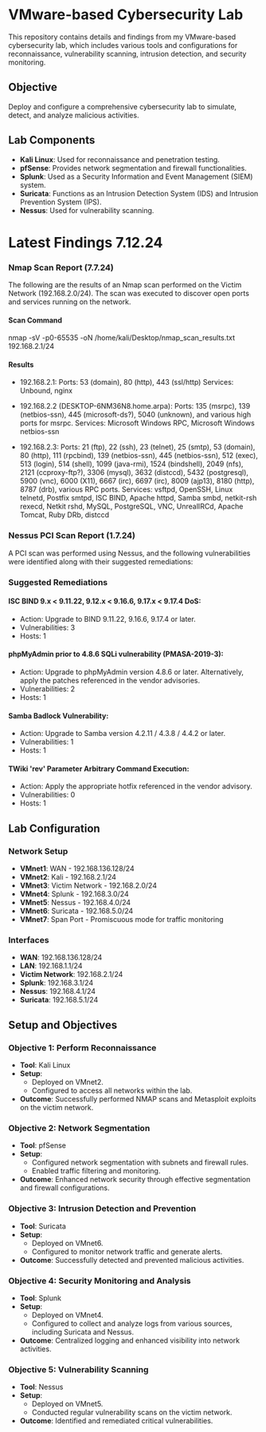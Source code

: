 # VMware-based Cybersecurity Lab

This repository contains details and findings from my VMware-based cybersecurity lab, which includes various tools and configurations for reconnaissance, vulnerability scanning, intrusion detection, and security monitoring.

## Objective

Deploy and configure a comprehensive cybersecurity lab to simulate, detect, and analyze malicious activities.

## Lab Components

- **Kali Linux**: Used for reconnaissance and penetration testing.
- **pfSense**: Provides network segmentation and firewall functionalities.
- **Splunk**: Used as a Security Information and Event Management (SIEM) system.
- **Suricata**: Functions as an Intrusion Detection System (IDS) and Intrusion Prevention System (IPS).
- **Nessus**: Used for vulnerability scanning.


# Latest Findings 7.12.24

### Nmap Scan Report (7.7.24)

The following are the results of an Nmap scan performed on the Victim Network (192.168.2.0/24). The scan was executed to discover open ports and services running on the network.

#### Scan Command
nmap -sV -p0-65535 -oN /home/kali/Desktop/nmap_scan_results.txt 192.168.2.1/24


#### Results
* 192.168.2.1: Ports: 53 (domain), 80 (http), 443 (ssl/http) Services: Unbound, nginx

* 192.168.2.2 (DESKTOP-6NM36N8.home.arpa): Ports: 135 (msrpc), 139 (netbios-ssn), 445 (microsoft-ds?), 5040 (unknown), and various high ports for msrpc.
Services: Microsoft Windows RPC, Microsoft Windows netbios-ssn

* 192.168.2.3: Ports: 21 (ftp), 22 (ssh), 23 (telnet), 25 (smtp), 53 (domain), 80 (http), 111 (rpcbind), 139 (netbios-ssn), 445 (netbios-ssn), 512 (exec), 513 (login), 514 (shell), 1099 (java-rmi), 1524 (bindshell), 2049 (nfs), 2121 (ccproxy-ftp?), 3306 (mysql), 3632 (distccd), 5432 (postgresql), 5900 (vnc), 6000 (X11), 6667 (irc), 6697 (irc), 8009 (ajp13), 8180 (http), 8787 (drb), various RPC ports.
Services: vsftpd, OpenSSH, Linux telnetd, Postfix smtpd, ISC BIND, Apache httpd, Samba smbd, netkit-rsh rexecd, Netkit rshd, MySQL, PostgreSQL, VNC, UnrealIRCd, Apache Tomcat, Ruby DRb, distccd

### Nessus PCI Scan Report (1.7.24)
A PCI scan was performed using Nessus, and the following vulnerabilities were identified along with their suggested remediations:

### Suggested Remediations
#### ISC BIND 9.x < 9.11.22, 9.12.x < 9.16.6, 9.17.x < 9.17.4 DoS:

* Action: Upgrade to BIND 9.11.22, 9.16.6, 9.17.4 or later.
* Vulnerabilities: 3
* Hosts: 1

#### phpMyAdmin prior to 4.8.6 SQLi vulnerability (PMASA-2019-3):
* Action: Upgrade to phpMyAdmin version 4.8.6 or later. Alternatively, apply the patches referenced in the vendor advisories.
* Vulnerabilities: 2
* Hosts: 1

#### Samba Badlock Vulnerability:
* Action: Upgrade to Samba version 4.2.11 / 4.3.8 / 4.4.2 or later.
* Vulnerabilities: 1
* Hosts: 1
#### TWiki 'rev' Parameter Arbitrary Command Execution:
* Action: Apply the appropriate hotfix referenced in the vendor advisory.
* Vulnerabilities: 0
* Hosts: 1


## Lab Configuration

### Network Setup

- **VMnet1**: WAN - 192.168.136.128/24
- **VMnet2**: Kali - 192.168.2.1/24
- **VMnet3**: Victim Network - 192.168.2.0/24
- **VMnet4**: Splunk - 192.168.3.0/24
- **VMnet5**: Nessus - 192.168.4.0/24
- **VMnet6**: Suricata - 192.168.5.0/24
- **VMnet7**: Span Port - Promiscuous mode for traffic monitoring

### Interfaces

- **WAN**: 192.168.136.128/24
- **LAN**: 192.168.1.1/24
- **Victim Network**: 192.168.2.1/24
- **Splunk**: 192.168.3.1/24
- **Nessus**: 192.168.4.1/24
- **Suricata**: 192.168.5.1/24

## Setup and Objectives

### Objective 1: Perform Reconnaissance

- **Tool**: Kali Linux
- **Setup**: 
  - Deployed on VMnet2.
  - Configured to access all networks within the lab.
- **Outcome**: Successfully performed NMAP scans and Metasploit exploits on the victim network.

### Objective 2: Network Segmentation

- **Tool**: pfSense
- **Setup**: 
  - Configured network segmentation with subnets and firewall rules.
  - Enabled traffic filtering and monitoring.
- **Outcome**: Enhanced network security through effective segmentation and firewall configurations.

### Objective 3: Intrusion Detection and Prevention

- **Tool**: Suricata
- **Setup**: 
  - Deployed on VMnet6.
  - Configured to monitor network traffic and generate alerts.
- **Outcome**: Successfully detected and prevented malicious activities.

### Objective 4: Security Monitoring and Analysis

- **Tool**: Splunk
- **Setup**: 
  - Deployed on VMnet4.
  - Configured to collect and analyze logs from various sources, including Suricata and Nessus.
- **Outcome**: Centralized logging and enhanced visibility into network activities.

### Objective 5: Vulnerability Scanning

- **Tool**: Nessus
- **Setup**: 
  - Deployed on VMnet5.
  - Conducted regular vulnerability scans on the victim network.
- **Outcome**: Identified and remediated critical vulnerabilities.

